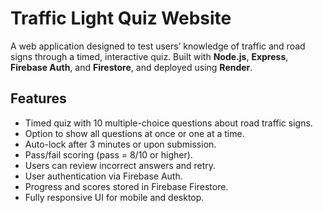 # Traffic Light Quiz Website

A web application designed to test users’ knowledge of traffic and road signs
through a timed, interactive quiz. Built with **Node.js**, **Express**, **Firebase Auth**, 
and **Firestore**, and deployed using **Render**.

## Features

- Timed quiz with 10 multiple-choice questions about road traffic signs.  
- Option to show all questions at once or one at a time.  
- Auto-lock after 3 minutes or upon submission.  
- Pass/fail scoring (pass = 8/10 or higher).  
- Users can review incorrect answers and retry.  
- User authentication via Firebase Auth.  
- Progress and scores stored in Firebase Firestore.  
- Fully responsive UI for mobile and desktop.
